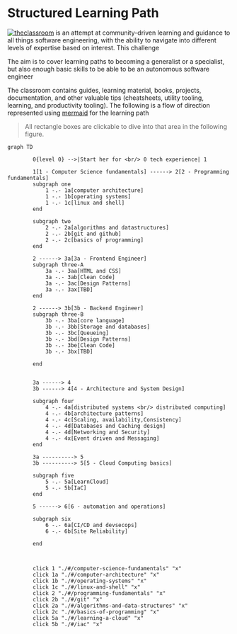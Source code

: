 # Structured Learning Path

[![theclassroom](https://img.shields.io/badge/theclassroom-dev-blue)](https://theclassroom.dev) is an attempt at community-driven learning and guidance to all things software engineering, with the ability to navigate into different levels of expertise based on interest. This challenge

The aim is to cover learning paths to becoming a generalist or a specialist, but also enough basic skills to be able to be an autonomous software engineer

The classroom contains guides, learning material, books, projects, documentation, and other valuable tips (cheatsheets, utility tooling, learning, and productivity tooling). The following is a flow of direction represented using [mermaid](https://mermaid-js.github.io/mermaid/#/) for the learning path

> All rectangle boxes are clickable to dive into that area in the following figure.

```mermaid
graph TD

        0{level 0} -->|Start her for <br/> 0 tech experience| 1

        1[1 - Computer Science fundamentals] ------> 2[2 - Programming fundamentals]
        subgraph one
            1 -.- 1a[computer architecture]
            1 -.- 1b[operating systems]
            1 -.- 1c[linux and shell]
        end

        subgraph two
            2 -.- 2a[algorithms and datastructures]
            2 -.- 2b[git and github]
            2 -.- 2c[basics of programming]
        end

        2 ------> 3a[3a - Frontend Engineer]
        subgraph three-A
            3a -.- 3aa[HTML and CSS]
            3a -.- 3ab[Clean Code]
            3a -.- 3ac[Design Patterns]
            3a -.- 3ax[TBD]
        end

        2 ------> 3b[3b - Backend Engineer]
        subgraph three-B
            3b -.- 3ba[core language]
            3b -.- 3bb[Storage and databases]
            3b -.- 3bc[Queueing]
            3b -.- 3bd[Design Patterns]
            3b -.- 3be[Clean Code]
            3b -.- 3bx[TBD]

        end


        3a ------> 4
        3b ------> 4[4 - Architecture and System Design]

        subgraph four
            4 -.- 4a[distributed systems <br/> distributed computing]
            4 -.- 4b[architecture patterns]
            4 -.- 4c[Scaling, availability,Consistency]
            4 -.- 4d[Databases and Caching design]
            4 -.- 4d[Networking and Security]
            4 -.- 4x[Event driven and Messaging]
        end

        3a ----------> 5
        3b ----------> 5[5 - Cloud Computing basics]

        subgraph five
            5 -.- 5a[LearnCloud]
            5 -.- 5b[IaC]
        end

        5 ------> 6[6 - automation and operations]

        subgraph six
            6 -.- 6a[CI/CD and devsecops]
            6 -.- 6b[Site Reliability]

        end



        click 1 "./#/computer-science-fundamentals" "x"
        click 1a "./#/computer-architecture" "x"
        click 1b "./#/operating-systems" "x"
        click 1c "./#/linux-and-shell" "x"
        click 2 "./#/programming-fundamentals" "x"
        click 2b "./#/git" "x"
        click 2a "./#/algorithms-and-data-structures" "x"
        click 2c "./#/basics-of-programming" "x"
        click 5a "./#/learning-a-cloud" "x"
        click 5b "./#/iac" "x"

```
